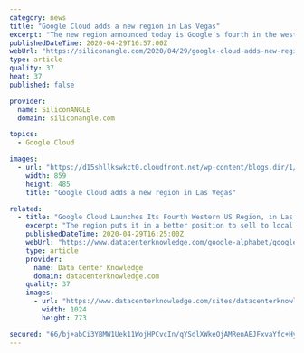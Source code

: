 ```yaml
---
category: news
title: "Google Cloud adds a new region in Las Vegas"
excerpt: "The new region announced today is Google’s fourth in the western United States and seventh nationwide. “Now open to Google Cloud customers, the Las Vegas region provides you with the speed and availability you need to innovate faster and build high-performing applications that cater to the needs of nearby end users,"
publishedDateTime: 2020-04-29T16:57:00Z
webUrl: "https://siliconangle.com/2020/04/29/google-cloud-adds-new-region-las-vegas/"
type: article
quality: 37
heat: 37
published: false

provider:
  name: SiliconANGLE
  domain: siliconangle.com

topics:
  - Google Cloud

images:
  - url: "https://d15shllkswkct0.cloudfront.net/wp-content/blogs.dir/1/files/2020/04/Google-Cloud-las-vegas.png"
    width: 859
    height: 485
    title: "Google Cloud adds a new region in Las Vegas"

related:
  - title: "Google Cloud Launches Its Fourth Western US Region, in Las Vegas"
    excerpt: "The region puts it in a better position to sell to local clients and adds another location for distributing workloads."
    publishedDateTime: 2020-04-29T16:25:00Z
    webUrl: "https://www.datacenterknowledge.com/google-alphabet/google-cloud-launches-its-fourth-western-us-region-las-vegas"
    type: article
    provider:
      name: Data Center Knowledge
      domain: datacenterknowledge.com
    quality: 37
    images:
      - url: "https://www.datacenterknowledge.com/sites/datacenterknowledge.com/files/sharknado%20premiere%20vegas%202013%20getty.jpg"
        width: 1024
        height: 773

secured: "66/bj+abCi3YBMW1Uek11WojHPCvcIn/qYSdlXWkeOjAMRenAEJFxvaYfc+HyQb38I1kumJcCGrzPk6qaURytdOhx3lv6oH1tNYtZ2d0bqQamaQhBg8mTNxrpASwfZ3MMgqN9LxjJH001CKmbvSAjBwOze9IBywVscHtXkRF+M7BOj94LBXWk6kx+3gEj5Q/255cCHvg3ykVEM7qk6PSL/FhTK5F9E2wAn3bBgpgltU9nlnxf63r5AZh8+WGjy25Oe/oCVXtTW97NiJBhOJ7LYxnmC6+YgvmPEt2eh1MtfHv6NLJimeX8eKCd4dit2N5ISYGv7ph7Gs6JgqAnE/Q1/toFk1mnD0m6eNezZaYOgmP9aK+zmePy/OzH74sKKp5kVYpR2+3hA5GB4vYIVZFJatvlwB3SfYZfxn8vQWhICot2Eadtjdk9kr3pzBo6gK+GFTjZzpfuyzxDITLHgyK14N62atPMWXaLkHbop+V2Rg=;OkbfzA5kLDGTDl0pz2tuZQ=="
---
```



